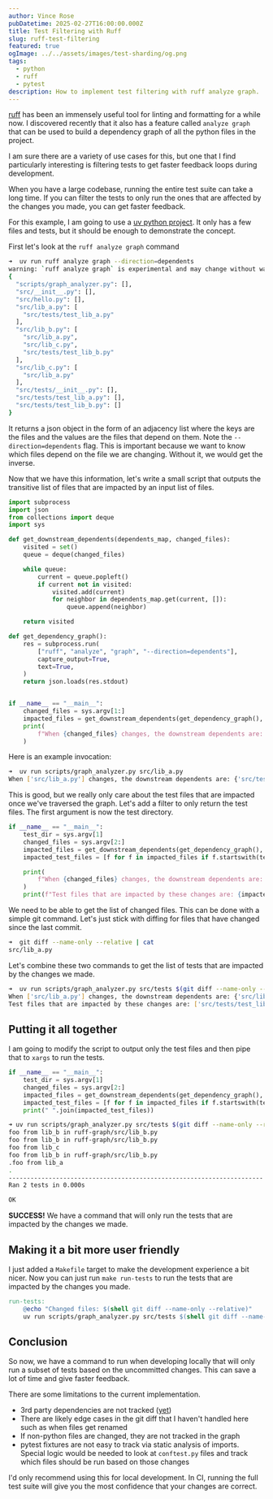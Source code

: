```yaml
---
author: Vince Rose
pubDatetime: 2025-02-27T16:00:00.000Z
title: Test Filtering with Ruff
slug: ruff-test-filtering
featured: true
ogImage: ../../assets/images/test-sharding/og.png
tags:
  - python
  - ruff
  - pytest
description: How to implement test filtering with ruff analyze graph.
---
```


[ruff](https://github.com/astral-sh/ruff) has been an immensely useful tool for linting and formatting for a while now. I discovered recently that it also has a feature called `analyze graph` that can be used to build a dependency graph of all the python files in the project.

I am sure there are a variety of use cases for this, but one that I find particularly interesting is filtering tests to get faster feedback loops during development.

When you have a large codebase, running the entire test suite can take a long time. If you can filter the tests to only run the ones that are affected by the changes you made, you can get faster feedback.

For this example, I am going to use a [uv python project](https://github.com/vinnybod/blog-examples/tree/main/ruff-graph). It only has a few files and tests, but it should be enough to demonstrate the concept.

First let's look at the `ruff analyze graph` command
```bash
➜  uv run ruff analyze graph --direction=dependents
warning: `ruff analyze graph` is experimental and may change without warning
{
  "scripts/graph_analyzer.py": [],
  "src/__init__.py": [],
  "src/hello.py": [],
  "src/lib_a.py": [
    "src/tests/test_lib_a.py"
  ],
  "src/lib_b.py": [
    "src/lib_a.py",
    "src/lib_c.py",
    "src/tests/test_lib_b.py"
  ],
  "src/lib_c.py": [
    "src/lib_a.py"
  ],
  "src/tests/__init__.py": [],
  "src/tests/test_lib_a.py": [],
  "src/tests/test_lib_b.py": []
}
```

It returns a json object in the form of an adjacency list where the keys are the files and the values are the files that depend on them. Note the `--direction=dependents` flag. This is important because we want to know which files depend on the file we are changing. Without it, we would get the inverse.

Now that we have this information, let's write a small script that outputs the transitive list of files that are impacted by an input list of files.

```python
import subprocess
import json
from collections import deque
import sys

def get_downstream_dependents(dependents_map, changed_files):
    visited = set()
    queue = deque(changed_files)

    while queue:
        current = queue.popleft()
        if current not in visited:
            visited.add(current)
            for neighbor in dependents_map.get(current, []):
                queue.append(neighbor)

    return visited

def get_dependency_graph():
    res = subprocess.run(
        ["ruff", "analyze", "graph", "--direction=dependents"],
        capture_output=True,
        text=True,
    )
    return json.loads(res.stdout)


if __name__ == "__main__":
    changed_files = sys.argv[1:]
    impacted_files = get_downstream_dependents(get_dependency_graph(), changed_files)
    print(
        f"When {changed_files} changes, the downstream dependents are: {impacted_files}"
    )
```

Here is an example invocation:
```bash
➜  uv run scripts/graph_analyzer.py src/lib_a.py
When ['src/lib_a.py'] changes, the downstream dependents are: {'src/tests/test_lib_a.py', 'src/lib_a.py'}
```

This is good, but we really only care about the test files that are impacted once we've traversed the graph. Let's add a filter to only return the test files. The first argument is now the test directory.

```python
if __name__ == "__main__":
    test_dir = sys.argv[1]
    changed_files = sys.argv[2:]
    impacted_files = get_downstream_dependents(get_dependency_graph(), changed_files)
    impacted_test_files = [f for f in impacted_files if f.startswith(test_dir)]

    print(
        f"When {changed_files} changes, the downstream dependents are: {impacted_files}"
    )
    print(f"Test files that are impacted by these changes are: {impacted_test_files}")
```

We need to be able to get the list of changed files. This can be done with a simple git command. Let's just stick with diffing for files that have changed since the last commit.

```bash
➜  git diff --name-only --relative | cat
src/lib_a.py
```

Let's combine these two commands to get the list of tests that are impacted by the changes we made.

```bash
➜  uv run scripts/graph_analyzer.py src/tests $(git diff --name-only --relative)
When ['src/lib_a.py'] changes, the downstream dependents are: {'src/lib_a.py', 'src/tests/test_lib_a.py'}
Test files that are impacted by these changes are: ['src/tests/test_lib_a.py']
```

## Putting it all together

I am going to modify the script to output only the test files and then pipe that to `xargs` to run the tests.

```python
if __name__ == "__main__":
    test_dir = sys.argv[1]
    changed_files = sys.argv[2:]
    impacted_files = get_downstream_dependents(get_dependency_graph(), changed_files)
    impacted_test_files = [f for f in impacted_files if f.startswith(test_dir)]
    print(" ".join(impacted_test_files))
```


```bash
➜ uv run scripts/graph_analyzer.py src/tests $(git diff --name-only --relative) | xargs uv run python -m unittest
foo from lib_b in ruff-graph/src/lib_b.py
foo from lib_b in ruff-graph/src/lib_b.py
foo from lib_c
foo from lib_b in ruff-graph/src/lib_b.py
.foo from lib_a
.
----------------------------------------------------------------------
Ran 2 tests in 0.000s

OK
```

**SUCCESS!** We have a command that will only run the tests that are impacted by the changes we made.

## Making it a bit more user friendly

I just added a `Makefile` target to make the development experience a bit nicer.
Now you can just run `make run-tests` to run the tests that are impacted by the changes you made.

```Makefile
run-tests:
	@echo "Changed files: $(shell git diff --name-only --relative)"
	uv run scripts/graph_analyzer.py src/tests $(shell git diff --name-only --relative) | xargs uv run python -m unittest
```

## Conclusion

So now, we have a command to run when developing locally that will only run a subset of tests based on the uncommitted changes. This can save a lot of time and give faster feedback.

There are some limitations to the current implementation.
* 3rd party dependencies are not tracked ([yet](https://github.com/astral-sh/ruff/issues/13431))
* There are likely edge cases in the git diff that I haven't handled here such as when files get renamed
* If non-python files are changed, they are not tracked in the graph
* pytest fixtures are not easy to track via static analysis of imports. Special logic would be needed to look at `conftest.py` files and track which files should be run based on those changes

I'd only recommend using this for local development. In CI, running the full test suite will give you the most confidence that your changes are correct.
